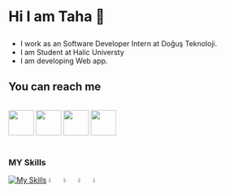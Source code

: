# <p style="margin:center"> Hi I am Taha 👋</p>


- I work as an Software Developer Intern at Doğuş Teknoloji.
- I am Student at Halic Universty
- I am developing Web app.




## You can reach me 
<br>
<div>
<img src="https://www.vectorlogo.zone/logos/linkedin/linkedin-tile.svg" witdh="50px" height="50px">
<img src="https://www.vectorlogo.zone/logos/gmail/gmail-tile.svg"  witdh="50px" height="50px">
<img src="https://upload.wikimedia.org/wikipedia/commons/thumb/e/ef/Stack_Overflow_icon.svg/768px-Stack_Overflow_icon.svg.png"  witdh="50px" height="50px">
  <img src="https://www.vectorlogo.zone/logos/stackoverflow/stackoverflow-icon.svg"  witdh="50px" height="50px">

</div>

<br/>

### MY Skills



[![My Skills](https://skills.thijs.gg/icons?i=js,html,css,git,c#)](https://skills.thijs.gg)
<img width="5%" src="https://www.vectorlogo.zone/logos/w3_html5/w3_html5-icon.svg">
<img width="5%" src="https://www.vectorlogo.zone/logos/dotnet/dotnet-icon.svg">
<img width="5%" src="https://www.vectorlogo.zone/logos/microsoft/microsoft-icon.svg">
<img  width="5%" src="https://www.vectorlogo.zone/logos/typescriptlang/typescriptlang-icon.svg">
